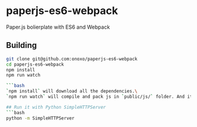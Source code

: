 # paperjs-es6-webpack
Paper.js bolierplate with ES6 and Webpack

## Building
```bash
git clone git@github.com:onoxo/paperjs-es6-webpack
cd paperjs-es6-webpack
npm install
npm run watch

```bash
`npm install` will download all the dependencies.\
`npm run watch` will compile and pack js in `public/js/` folder. And it does it on every change in the code.

## Run it with Python SimpleHTTPServer
```bash
python -m SimpleHTTPServer
```
